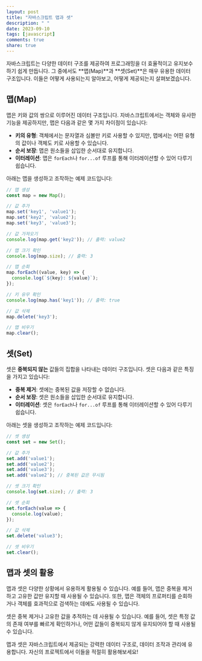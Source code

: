 ```yaml
---
layout: post
title: "자바스크립트 맵과 셋"
description: " "
date: 2023-09-10
tags: [javascript]
comments: true
share: true
---
```


자바스크립트는 다양한 데이터 구조를 제공하여 프로그래밍을 더 효율적이고 유지보수하기 쉽게 만듭니다. 그 중에서도 **맵(Map)**과 **셋(Set)**은 매우 유용한 데이터 구조입니다. 이들은 어떻게 사용되는지 알아보고, 어떻게 제공되는지 살펴보겠습니다.

## 맵(Map)

맵은 키와 값의 쌍으로 이루어진 데이터 구조입니다. 자바스크립트에서는 객체와 유사한 기능을 제공하지만, 맵은 다음과 같은 몇 가지 차이점이 있습니다:

- **키의 유형**: 객체에서는 문자열과 심볼만 키로 사용할 수 있지만, 맵에서는 어떤 유형의 값이나 객체도 키로 사용할 수 있습니다.
- **순서 보장**: 맵은 원소들을 삽입한 순서대로 유지합니다.
- **이터레이션**: 맵은 `forEach`나 `for...of` 루프를 통해 이터레이션할 수 있어 다루기 쉽습니다.

아래는 맵을 생성하고 조작하는 예제 코드입니다:

```javascript
// 맵 생성
const map = new Map();

// 값 추가
map.set('key1', 'value1');
map.set('key2', 'value2');
map.set('key3', 'value3');

// 값 가져오기
console.log(map.get('key2')); // 출력: value2

// 맵 크기 확인
console.log(map.size); // 출력: 3

// 맵 순회
map.forEach((value, key) => {
  console.log(`${key}: ${value}`);
});

// 키 유무 확인
console.log(map.has('key1')); // 출력: true

// 값 삭제
map.delete('key3');

// 맵 비우기
map.clear();
```

## 셋(Set)

셋은 **중복되지 않는** 값들의 집합을 나타내는 데이터 구조입니다. 셋은 다음과 같은 특징을 가지고 있습니다:

- **중복 제거**: 셋에는 중복된 값을 저장할 수 없습니다.
- **순서 보장**: 셋은 원소들을 삽입한 순서대로 유지합니다.
- **이터레이션**: 셋은 `forEach`나 `for...of` 루프를 통해 이터레이션할 수 있어 다루기 쉽습니다.

아래는 셋을 생성하고 조작하는 예제 코드입니다:

```javascript
// 셋 생성
const set = new Set();

// 값 추가
set.add('value1');
set.add('value2');
set.add('value3');
set.add('value2'); // 중복된 값은 무시됨

// 셋 크기 확인
console.log(set.size); // 출력: 3

// 셋 순회
set.forEach(value => {
  console.log(value);
});

// 값 삭제
set.delete('value3');

// 셋 비우기
set.clear();
```

## 맵과 셋의 활용

맵과 셋은 다양한 상황에서 유용하게 활용될 수 있습니다. 예를 들어, 맵은 중복을 제거하고 고유한 값만 유지할 때 사용될 수 있습니다. 또한, 맵은 객체의 프로퍼티를 순회하거나 객체를 효과적으로 검색하는 데에도 사용될 수 있습니다.

셋은 중복 제거나 고유한 값을 추적하는 데 사용될 수 있습니다. 예를 들어, 셋은 특정 값의 존재 여부를 빠르게 확인하거나, 어떤 값들이 중복되지 않게 유지되어야 할 때 사용될 수 있습니다.

맵과 셋은 자바스크립트에서 제공되는 강력한 데이터 구조로, 데이터 조작과 관리에 유용합니다. 자신의 프로젝트에서 이들을 적절히 활용해보세요!